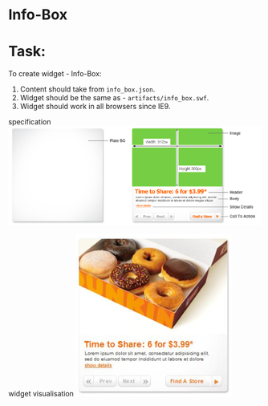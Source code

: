 # Info-Box
# Task:
To create widget - Info-Box:

1. Content should take from `info_box.json`.
2. Widget should be the same as - `artifacts/info_box.swf`.
3. Widget should work in all browsers since IE9.


specification
![Скриншот](artifacts/info_box_spec.png)

widget visualisation
![Скриншот](artifacts/sample.png)
